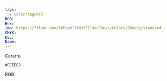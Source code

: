 ```yaml
---
tags:
  - Color/Tag/NTC
RGB:
Hex:
img: https://filedn.com/l0hpzxl1f01yT7GHxtF8cyk/Color%20Snake/standard_csv_to_svg/%23/EEEEE8.svg
CMYK:
HSL:
Name:
---
```

Cararra
```palette
#EEEEE8
```
RGB
